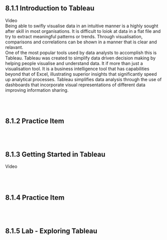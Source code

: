 ## 8.1.1 Introduction to Tableau
Video
<br/>
Being able to swifly visualise data in an intuitive manner is a highly sought after skill in most organisations. It is difficult to loiok at data in a flat file and try to extract meaningful patterns or trends. Through visualisation, comparisons and correlations can be shown in a manner that is clear and relavant.
<br/>
One of the most popular tools used by data analysts to accomplish this is Tableau. Tableau was created to simplify data driven decision making by helping people visualise and understand data. It if more than just a visualisation tool. It is a business intelligence tool that has capabilities beyond that of Excel, illustrating superior insights that significantly speed up analytical processes. Tableau simplifies data analysis through the use of dashboards that incorporate visual representations of different data improving information sharing. 

<br/><br/>

## 8.1.2 Practice Item

<br/><br/>

## 8.1.3 Getting Started in Tableau

Video

<br/><br/>

## 8.1.4 Practice Item

<br/><br/>

## 8.1.5 Lab - Exploring Tableau

